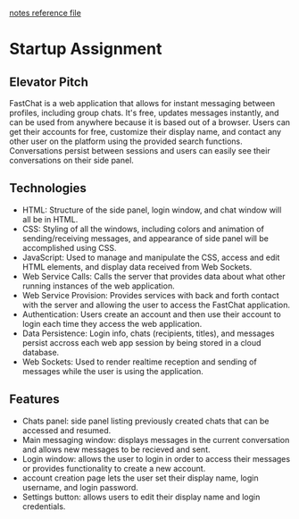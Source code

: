 [notes reference file](./notes.md)
# Startup Assignment
## Elevator Pitch
FastChat is a web application that allows for instant messaging between profiles, including group chats. It's free, updates messages instantly, and can be used from anywhere because it is based out of a browser. Users can get their accounts for free, customize their display name, and contact any other user on the platform using the provided search functions. Conversations persist between sessions and users can easily see their conversations on their side panel.
## Technologies
* HTML: Structure of the side panel, login window, and chat window will all be in HTML.
* CSS: Styling of all the windows, including colors and animation of sending/receiving messages, and appearance of side panel will be accomplished using CSS.
* JavaScript: Used to manage and manipulate the CSS, access and edit HTML elements, and display data received from Web Sockets.
* Web Service Calls: Calls the server that provides data about what other running instances of the web application.
* Web Service Provision: Provides services with back and forth contact with the server and allowing the user to access the FastChat application.
* Authentication: Users create an account and then use their account to login each time they access the web application.
* Data Persistence: Login info, chats (recipients, titles), and messages persist accross each web app session by being stored in a cloud database.
* Web Sockets: Used to render realtime reception and sending of messages while the user is using the application.

## Features
* Chats panel: side panel listing previously created chats that can be accessed and resumed.
* Main messaging window: displays messages in the current conversation and allows new messages to be recieved and sent.
* Login window: allows the user to login in order to access their messages or provides functionality to create a new account.
* account creation page lets the user set their display name, login username, and login password.
* Settings button: allows users to edit their display name and login credentials.